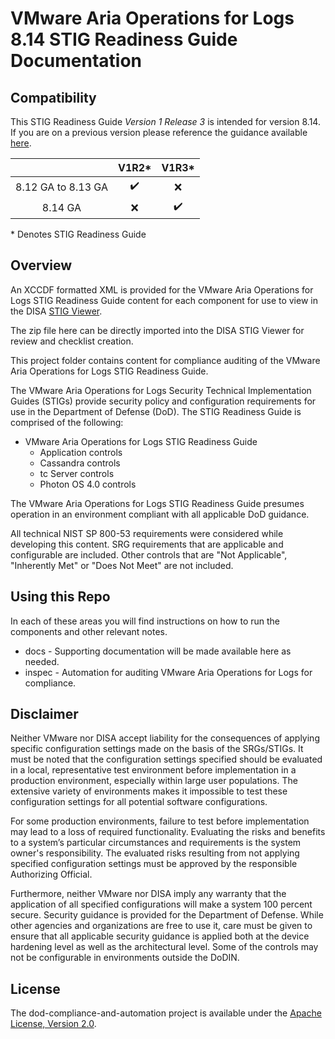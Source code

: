 # VMware Aria Operations for Logs 8.14 STIG Readiness Guide Documentation

## Compatibility
This STIG Readiness Guide *Version 1 Release 3* is intended for version 8.14. If you are on a previous version please reference the guidance available [here](https://github.com/vmware/dod-compliance-and-automation/tree/f81b17bc4527711969af024ae53ab70180ef1c59/aria/operations-for-logs/8.x).

|                     |        V1R2*       |        V1R3*       |
|:-------------------:|:------------------:|:------------------:|
|  8.12 GA to 8.13 GA | :heavy_check_mark: |         :x:        |
|       8.14 GA       |         :x:        | :heavy_check_mark: |

\* Denotes STIG Readiness Guide

## Overview
An XCCDF formatted XML is provided for the VMware Aria Operations for Logs STIG Readiness Guide content for each component for use to view in the DISA [STIG Viewer](https://public.cyber.mil/stigs/stig-viewing-tools/).  

The zip file here can be directly imported into the DISA STIG Viewer for review and checklist creation.

This project folder contains content for compliance auditing of the VMware Aria Operations for Logs STIG Readiness Guide.

The VMware Aria Operations for Logs Security Technical Implementation Guides (STIGs) provide security policy and configuration requirements for use in the Department of Defense (DoD). The STIG Readiness Guide is comprised of the following:

- VMware Aria Operations for Logs STIG Readiness Guide
  - Application controls
  - Cassandra controls
  - tc Server controls
  - Photon OS 4.0 controls

The VMware Aria Operations for Logs STIG Readiness Guide presumes operation in an environment compliant with all applicable DoD guidance.

All technical NIST SP 800-53 requirements were considered while developing this content. SRG requirements that are applicable and configurable are included. Other controls that are "Not Applicable", "Inherently Met" or "Does Not Meet" are not included.

## Using this Repo

In each of these areas you will find instructions on how to run the components and other relevant notes.  
- docs - Supporting documentation will be made available here as needed.
- inspec - Automation for auditing VMware Aria Operations for Logs for compliance.

## Disclaimer

Neither VMware nor DISA accept liability for the consequences of applying specific configuration settings made on the basis of the SRGs/STIGs. It must be noted that the configuration settings specified should be evaluated in a local, representative test environment before implementation in a production environment, especially within large user populations. The extensive variety of environments makes it impossible to test these configuration settings for all potential software configurations.

For some production environments, failure to test before implementation may lead to a loss of required functionality. Evaluating the risks and benefits to a system’s particular circumstances and requirements is the system owner's responsibility. The evaluated risks resulting from not applying specified configuration settings must be approved by the responsible Authorizing Official.

Furthermore, neither VMware nor DISA imply any warranty that the application of all specified configurations will make a system 100 percent secure. Security guidance is provided for the Department of Defense. While other agencies and organizations are free to use it, care must be given to ensure that all applicable security guidance is applied both at the device hardening level as well as the architectural level. Some of the controls may not be configurable in environments outside the DoDIN.

## License

The dod-compliance-and-automation project is available under the [Apache License, Version 2.0](LICENSE).